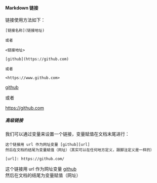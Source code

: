 #### Markdown 链接

链接使用方法如下：
```
[链接名称](链接地址)

或者

<链接地址>
```
```
[github](https://github.com)

或者

<https://www.github.com>
```
[github](https://github.com)

或者

<https://github.com>

##### 高级链接

我们可以通过变量来设置一个链接，变量赋值在文档末尾进行：
```
这个链接用 url 作为网址变量 [github][url]
然后在文档的结尾为变量赋值（网址）（其实可以在任何地方定义，跟脚注定义是一样的）

[url]: https://github.com/
```
这个链接用 url 作为网址变量 [github][url]  
然后在文档的结尾为变量赋值（网址）

[url]: https://github.com/
